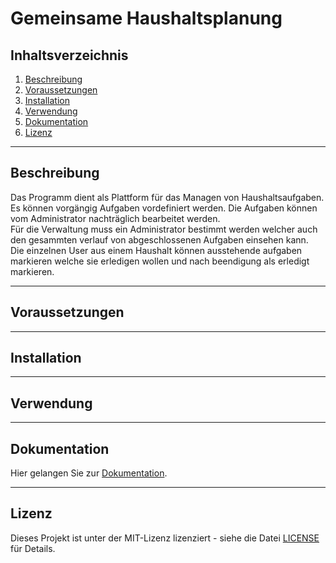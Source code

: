 # Gemeinsame Haushaltsplanung
## Inhaltsverzeichnis
1. [Beschreibung](#Beschreibung)
2. [Voraussetzungen](#voraussetzungen)
3. [Installation](#installation)
4. [Verwendung](#verwendung)
5. [Dokumentation](#dokumentation)
6. [Lizenz](#lizenz)

---
## Beschreibung

Das Programm dient als Plattform für das Managen von Haushaltsaufgaben. Es können vorgängig Aufgaben vordefiniert werden. Die Aufgaben können vom Administrator nachträglich bearbeitet werden.  
Für die Verwaltung muss ein Administrator bestimmt werden welcher auch den gesammten verlauf von abgeschlossenen Aufgaben einsehen kann.  
Die einzelnen User aus einem Haushalt können ausstehende aufgaben markieren welche sie erledigen wollen und nach beendigung als erledigt markieren. 

---
## Voraussetzungen

---
## Installation

---
## Verwendung

---
## Dokumentation
Hier gelangen Sie zur [Dokumentation](dokumentation/Anforderungsanalyse.md).

---
## Lizenz
Dieses Projekt ist unter der MIT-Lizenz lizenziert - siehe die Datei [LICENSE](LICENSE) für Details.